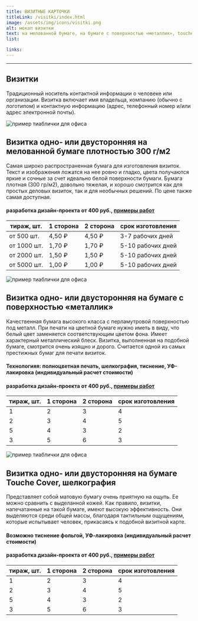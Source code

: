 ```yaml
---
title: ВИЗИТНЫЕ КАРТОЧКИ
titleLink: /visitki/index.html
image: /assets/img/icons/visitki.png
alt: мокап визитки
text: на мелованной бумаге, на бумаге с поверхностью «металлик», touche cover
list:

links:
---
```


---

<article  class="container__flex__center">
<div class="greyBackground greyBackground__H1separatelineP">
	<h1 class="main-title ">Визитки</h1>
	<div class="columnsWimageNlinks__linebox">
		<div class="portfolio_separateLine"></div>
	</div>
	<p>Традиционный носитель контактной информации о человеке или организации. Визитка включает имя владельца, компанию (обычно с логотипом) и контактную информацию (адрес, телефонный номер и/или адрес электронной почты).</p>
</div>
<div class="outsideAd_post">
<!-- верхнее изображение -->
  <img src="/assets/img/pic/visitkimelovannaya.png" alt="пример тиаблички для офиса" />
  <div class="outsideAd_post_text">
  <!-- заголовок -->
    <h1>Визитка одно- или двусторонняя
на мелованной бумаге плотностью 300 г/м2</h1>
    <!-- абзац -->
    <p>
      Самая широко распространенная бумага для изготовления визиток. Текст и изображения ложатся на нее ровно и гладко, цвета получаются яркие и сочные за счет идеально белой поверхности бумаги. Бумага плотная (300 гр/м2), довольно тяжелая, и хорошо смотрится как для простых деловых визиток, так и для необычных решений. По цене также самая доступная.
    </p>
    <!-- цена дизайна с сылкой -->
    <h4>
      разработка дизайн-проекта от 400 руб.,
      <!-- ссылка -->
      <a href="/portfolio_lists/portfolio_list2/"><span>примеры работ</span></a>
    </h4>
  </div>
</div>
<div class="tableContainer">
<table class="darkTable">
<thead>
<tr>
<th>тираж, шт.</th>
<th>1 сторона</th>
<th>2 сторона</th>
<th>срок изготовления</th>
</tr>
</thead>
<tbody>
<tr>
<td>от 500 шт.</td><td>4,50 ₽</td><td>4,50 ₽</td><td>3-7 рабочих дней</td></tr>
<tr>
<td>от 1000 шт.</td><td>1,70 ₽</td><td>1,70 ₽</td><td>5-10 рабочих дней</td></tr>
<tr>
<td>от 2000 шт.</td><td>1,50 ₽</td><td>1,50 ₽</td><td>5-10 рабочих дней</td></tr>
<tr>
<td>от 5000 шт.</td><td>1,00 ₽</td><td>1,00 ₽</td><td>5-10 рабочих дней</td></tr>
</tbody>
</tr>
</table>
</div>
<div class="outsideAd_post">
<!-- верхнее изображение -->
  <img src="/assets/img/pic/visitkametallic.png" alt="пример тиаблички для офиса" />
  <div class="outsideAd_post_text">
  <!-- заголовок -->
    <h1>Визитка одно- или двусторонняя
на бумаге с поверхностью «металлик»</h1>
    <!-- абзац -->
    <p>
      Качественная бумага высокого класса с перламутровой поверхностью под металл. При печати на цветной бумаге нужно иметь в виду, что белый цвет заменяется соответствующим цветом фона.  Имеет характерный металлический блеск. Визитка, выполненная на подобной бумаге, смотрится очень изящно и дорого. Считается одной из самых престижных бумаг для печати визиток.
    </p>
		<h4>Технологияя: полноцветная печать, шелкография, тиснение, УФ-лакировка (индивидуальный расчет стоимости)</h4>
    <!-- цена дизайна с сылкой -->
    <h4>
      разработка дизайн-проекта от 400 руб.,
      <!-- ссылка -->
      <a href="/portfolio_lists/portfolio_list2/"><span>примеры работ</span></a>
    </h4>
  </div>
</div>
<div class="tableContainer">
<table class="darkTable">
<thead>
<tr>
<th>тираж, шт.</th>
<th>1 сторона</th>
<th>2 сторона</th>
<th>срок изготовления</th>
</tr>
</thead>
<tbody>
<tr>
<td>1</td><td>2</td><td>3</td><td>4</td></tr>
<tr>
<td>2</td><td>3</td><td>4</td><td>5</td></tr>
<tr>
<td>5</td><td>4</td><td>3</td><td>2</td></tr>
<tr>
<td>3</td><td>5</td><td>6</td><td>3</td></tr>
</tbody>
</tr>
</table>
</div>
<div class="outsideAd_post">
<!-- верхнее изображение -->
  <img src="/assets/img/pic/visitkatouchecover.png" alt="пример тиаблички для офиса" />
  <div class="outsideAd_post_text">
  <!-- заголовок -->
    <h1>Визитка одно- или двусторонняя
на бумаге Touche Cover, шелкография</h1>
    <!-- абзац -->
    <p>
      Представляет собой матовую бумагу очень приятную на ощупь. Ее можно сравнить с выделанной кожей. Как правило, визитки, напечатанные на такой бумаге, имеют высокую эффективность. Они выделяются среди общей массы, благодаря тактильным ощущениям, которые испытывает человек, прикасаясь к подобной визитной карте.
    </p>
		<h4>Возможно тиснение фольгой, УФ-лакировка (индивидуальный расчет стоимости)</h4>
    <!-- цена дизайна с сылкой -->
    <h4>
      разработка дизайн-проекта от 400 руб.,
      <!-- ссылка -->
      <a href="/portfolio_lists/portfolio_list2/"><span>примеры работ</span></a>
    </h4>
  </div>
</div>
<div class="tableContainer">
<table class="darkTable">
<thead>
<tr>
<th>тираж, шт.</th>
<th>1 сторона</th>
<th>2 сторона</th>
<th>срок изготовления</th>
</tr>
</thead>
<tbody>
<tr>
<td>1</td><td>2</td><td>3</td><td>4</td></tr>
<tr>
<td>2</td><td>3</td><td>4</td><td>5</td></tr>
<tr>
<td>5</td><td>4</td><td>3</td><td>2</td></tr>
<tr>
<td>3</td><td>5</td><td>6</td><td>3</td></tr>
</tbody>
</tr>
</table>
</div>
</article>
